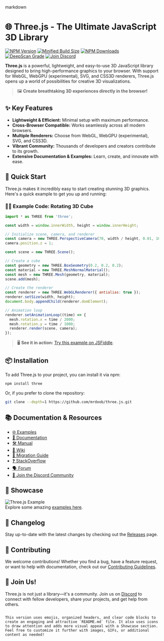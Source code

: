 markdown
# 🌐 Three.js - The Ultimate JavaScript 3D Library

[![NPM Version][npm-badge]][npm-url] [![Minified Build Size][build-size-badge]][build-size-url] [![NPM Downloads][downloads-badge]][npmtrends-url] [![DeepScan Grade][deepscan-badge]][deepscan-url] [![Join Discord][discord-badge]][discord-url]

**Three.js** is a powerful, lightweight, and easy-to-use 3D JavaScript library designed to bring high-performance graphics to your browser. With support for WebGL, WebGPU (experimental), SVG, and CSS3D renderers, Three.js opens up a world of possibilities for creative 3D visualizations.

> 🖼️ **Create breathtaking 3D experiences directly in the browser!**

## ✨ Key Features

- **Lightweight & Efficient:** Minimal setup with maximum performance.
- **Cross-Browser Compatible:** Works seamlessly across all modern browsers.
- **Multiple Renderers:** Choose from WebGL, WebGPU (experimental), SVG, and CSS3D.
- **Vibrant Community:** Thousands of developers and creators contribute to its growth.
- **Extensive Documentation & Examples:** Learn, create, and innovate with ease.

## 🚀 Quick Start

Three.js makes it incredibly easy to start creating stunning 3D graphics. Here's a quick example to get you up and running:

### 🧑‍💻 Example Code: Rotating 3D Cube

```javascript
import * as THREE from 'three';

const width = window.innerWidth, height = window.innerHeight;

// Initialize scene, camera, and renderer
const camera = new THREE.PerspectiveCamera(70, width / height, 0.01, 10);
camera.position.z = 1;

const scene = new THREE.Scene();

// Create a cube
const geometry = new THREE.BoxGeometry(0.2, 0.2, 0.2);
const material = new THREE.MeshNormalMaterial();
const mesh = new THREE.Mesh(geometry, material);
scene.add(mesh);

// Create the renderer
const renderer = new THREE.WebGLRenderer({ antialias: true });
renderer.setSize(width, height);
document.body.appendChild(renderer.domElement);

// Animation loop
renderer.setAnimationLoop((time) => {
  mesh.rotation.x = time / 2000;
  mesh.rotation.y = time / 1000;
  renderer.render(scene, camera);
});
```

> 🖥️ **See it in action:** [Try this example on JSFiddle](https://jsfiddle.net/v98k6oze/).

## 📦 Installation

To add Three.js to your project, you can install it via npm:

```bash
npm install three
```

Or, if you prefer to clone the repository:

```bash
git clone --depth=1 https://github.com/mrdoob/three.js.git
```

## 📚 Documentation & Resources

- [🌐 Examples](https://threejs.org/examples/)
- [📖 Documentation](https://threejs.org/docs/)
- [🛠️ Manual](https://threejs.org/manual/)
- [📄 Wiki](https://github.com/mrdoob/three.js/wiki)
- [🔄 Migration Guide](https://github.com/mrdoob/three.js/wiki/Migration-Guide)
- [❓ StackOverflow](https://stackoverflow.com/questions/tagged/three.js)
- [🗣️ Forum](https://discourse.threejs.org/)
- [💬 Join the Discord Community](https://discord.gg/56GBJwAnUS)

## 🎨 Showcase

![Three.js Example](https://threejs.org/files/img/demo-wip.jpg)  
Explore some amazing [examples here](https://threejs.org/examples/).

## 📝 Changelog

Stay up-to-date with the latest changes by checking out the [Releases](https://github.com/mrdoob/three.js/releases) page.

## 🤝 Contributing

We welcome contributions! Whether you find a bug, have a feature request, or want to help with documentation, check out our [Contributing Guidelines](https://github.com/mrdoob/three.js/blob/dev/CONTRIBUTING.md).

## 🌟 Join Us!

Three.js is not just a library—it's a community. Join us on [Discord](https://discord.gg/56GBJwAnUS) to connect with fellow developers, share your projects, and get help from others.

[npm-badge]: https://img.shields.io/npm/v/three
[npm-url]: https://www.npmjs.com/package/three
[build-size-badge]: https://badgen.net/bundlephobia/minzip/three
[build-size-url]: https://bundlephobia.com/result?p=three
[downloads-badge]: https://img.shields.io/npm/dw/three
[npmtrends-url]: https://www.npmtrends.com/three
[deepscan-badge]: https://deepscan.io/api/teams/16600/projects/19901/branches/525701/badge/grade.svg
[deepscan-url]: https://deepscan.io/dashboard#view=project&tid=16600&pid=19901&bid=525701
[discord-badge]: https://img.shields.io/discord/685241246557667386
[discord-url]: https://discord.gg/56GBJwAnUS
```

This version uses emojis, organized headers, and clear code blocks to create an engaging and attractive `README.md` file. It also uses icons to draw attention and adds more visual appeal with a Showcase section. Feel free to customize it further with images, GIFs, or additional content as needed!
